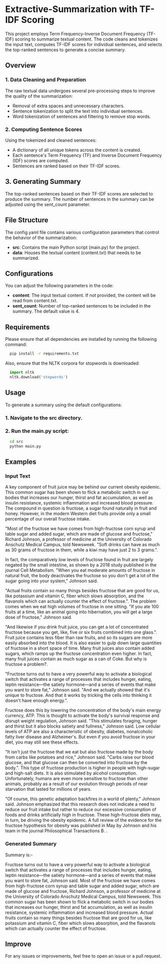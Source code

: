 # Extractive-Summarization with TF-IDF Scoring

This project employs Term Frequency-Inverse Document Frequency (TF-IDF) scoring to summarize textual content. The code cleans and tokenizes the input text, computes TF-IDF scores for individual sentences, and selects the top-ranked sentences to generate a concise summary.



## Overview

### 1. Data Cleaning and Preparation

The raw textual data undergoes several pre-processing steps to improve the quality of the summarization:

* Removal of extra spaces and unnecessary characters.
* Sentence tokenization to split the text into individual sentences.
* Word tokenization of sentences and filtering to remove stop words.

### 2. Computing Sentence Scores

Using the tokenized and cleaned sentences:

* A dictionary of all unique tokens across the content is created.
* Each sentence's Term Frequency (TF) and Inverse Document Frequency (IDF) scores are computed.
* Sentences are ranked based on their TF-IDF scores.

## 3. Generating Summary

The top-ranked sentences based on their TF-IDF scores are selected to produce the summary. The number of sentences in the summary can be adjusted using the sent_count parameter.

## File Structure

The config.yaml file contains various configuration parameters that control the behavior of the summarization:

* __src__: Contains the main Python script (main.py) for the project.
* __data__: Houses the textual content (content.txt) that needs to be summarized.


## Configurations

You can adjust the following parameters in the code:

* __content__: The input textual content. If not provided, the content will be read from content.txt.
* __sent_count__: Number of top-ranked sentences to be included in the summary. The default value is 4.

## Requirements

Please ensure that all dependencies are installed by running the following command:

```bash
  pip install -r requirements.txt
```
Also, ensure that the NLTK corpora for stopwords is downloaded:
```python
  import nltk
  nltk.download('stopwords')
```

## Usage

To generate a summary using the default configurations:
### 1. Navigate to the src directory.
### 2. Run the main.py script:

```bash
  cd src
  python main.py
```
## Examples
### Input Text

A key component of fruit juice may be behind our current obesity epidemic. This common sugar has been shown to flick a metabolic switch in our bodies that increases our hunger, thirst and fat accumulation, as well as insulin resistance, systemic inflammation and increased blood pressure. The compound in question is fructose, a sugar found naturally in fruit and honey. However, in the modern Western diet fruits provide only a small percentage of our overall fructose intake. 

"Most of the fructose we have comes from high-fructose corn syrup and table sugar and added sugar, which are made of glucose and fructose," Richard Johnson, a professor of medicine at the University of Colorado Anschutz Medical Campus, told Newsweek. "Soft drinks can have as much as 30 grams of fructose in them, while a kiwi may have just 2 to 3 grams.". 

In fact, the comparatively low levels of fructose found in fruit are largely negated by the small intestine, as shown by a 2018 study published in the journal Cell Metabolism. "When you eat moderate amounts of fructose in natural fruit, the body deactivates the fructose so you don't get a lot of the sugar going into your system," Johnson said. 

"Actual fruits contain so many things besides fructose that are good for us, like potassium and vitamin C, fiber which slows absorption, and the flavanols which can actually counter the effect of fructose.". The problem comes when we eat high volumes of fructose in one sitting. "If you ate 100 fruits at a time, like an animal going into hibernation, you will get a large dose of fructose," Johnson said. 

"And likewise if you drink fruit juice, you can get a lot of concentrated fructose because you get, like, five or six fruits combined into one glass.". Fruit juice contains less fiber than raw fruits, and so its sugars are more easily absorbed into the blood. It is also easier to gulp down large quantities of fructose in a short space of time. Many fruit juices also contain added sugars, which ramps up the fructose concentration even higher. In fact, many fruit juices contain as much sugar as a can of Coke. But why is fructose a problem?. 

"Fructose turns out to have a very powerful way to activate a biological switch that activates a range of processes that includes hunger, eating, leptin resistance—the satiety hormone—and a series of events that make you want to store fat," Johnson said. "And we actually showed that it's unique to fructose. And that it works by tricking the cells into thinking it doesn't have enough energy.". 

Fructose does this by lowering the concentration of the body's main energy currency, ATP. This is thought to activate the body's survival response and disrupt weight regulation, Johnson said. "This stimulates foraging, hunger and thirst but it also blocks satiety and fullness," Johnson said. Low cellular levels of ATP are also a characteristic of obesity, diabetes, nonalcoholic fatty liver disease and Alzheimer's. But even if you avoid fructose in your diet, you may still see these effects. 

"It isn't just the fructose that we eat but also fructose made by the body from carbs like potatoes and rice," Johnson said. "Carbs raise our blood glucose, and that glucose can then be converted into fructose by the body.". This type of fructose production is higher in people with high-sugar and high-salt diets. It is also stimulated by alcohol consumption. Unfortunately, humans are even more sensitive to fructose than other animals, probably as a result of our evolution through periods of near starvation that lasted for millions of years. 

"Of course, this genetic adaptation backfires in a world of plenty," Johnson said. Johnson emphasized that this research does not indicate a need to reduce our fruit intake but rather to reduce our excessive consumption of foods and drinks artificially high in fructose. These high-fructose diets may, in turn, be driving the obesity epidemic. A full review of the evidence for the fructose hypothesis for obesity was published in May by Johnson and his team in the journal Philosophical Transactions B. .

### Generated Summary

Summary is:- 

Fructose turns out to have a very powerful way to activate a biological switch that activates a range of processes that includes hunger, eating, leptin resistance—the satiety hormone—and a series of events that make you want to store fat, Johnson said. 
Most of the fructose we have comes from high-fructose corn syrup and table sugar and added sugar, which are made of glucose and fructose, Richard Johnson, a professor of medicine at the University of Colorado Anschutz Medical Campus, told Newsweek. 
This common sugar has been shown to flick a metabolic switch in our bodies that increases our hunger, thirst and fat accumulation, as well as insulin resistance, systemic inflammation and increased blood pressure. Actual fruits contain so many things besides fructose that are good for us, like potassium and vitamin C, fiber which slows absorption, and the flavanols which can actually counter the effect of fructose.


## Improve

For any issues or improvements, feel free to open an issue or a pull request.
